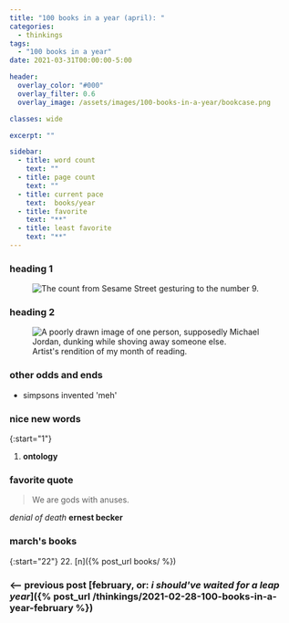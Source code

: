 ```yaml
---
title: "100 books in a year (april): "
categories:
  - thinkings
tags:
  - "100 books in a year"
date: 2021-03-31T00:00:00-5:00

header:
  overlay_color: "#000"
  overlay_filter: 0.6
  overlay_image: /assets/images/100-books-in-a-year/bookcase.png

classes: wide

excerpt: ""

sidebar:
  - title: word count
    text: ""
  - title: page count
    text: ""
  - title: current pace
    text:  books/year
  - title: favorite
    text: "**"
  - title: least favorite
    text: "**"
---
```


### heading 1
<figure style="width: 450px; border-radius=: 10px;" class="align-right">
  <img src="{{ site.url }}{{ site.baseurl }}/assets/images/100-books-in-a-year/count-9.jpg" alt="The count from Sesame Street gesturing to the number 9.">
  <figcaption></figcaption>
</figure>


### heading 2
<figure style="width: 450px; border-radius=: 10px;" class="align-center">
  <img src="{{ site.url }}{{ site.baseurl }}/assets/images/100-books-in-a-year/dunking.jpg" alt="A poorly drawn image of one person, supposedly Michael Jordan, dunking while shoving away someone else.">
  <figcaption>Artist's rendition of my month of reading.</figcaption>
</figure>


### other odds and ends
- simpsons invented 'meh'



### nice new words
{:start="1"}
1. **ontology**

### favorite quote
> We are gods with anuses.

*denial of death* **ernest becker**

### march's books

{:start="22"}
22. [n]({% post_url books/ %})

### <-- previous post [**february, or: _i should've waited for a leap year_**]({% post_url /thinkings/2021-02-28-100-books-in-a-year-february %})
